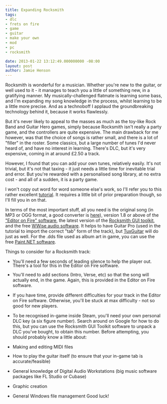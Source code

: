 ```yaml
---
title: Expanding Rocksmith
tags:
- dlc
- frets on fire
- game
- guitar
- make your own
- mod
- pc
- rocksmith

date: 2013-01-22 13:12:49.000000000 -08:00
layout: post
author: Jamie Henson
---
```


Rocksmith is wonderful for a musician. Whether you're new to the guitar, or well used to it - it manages to teach you a little of something new, in a gratifying manner. My musically-challenged flatmate is learning some bass, and I'm expanding my song knowledge in the process, whilst learning to be a little more precise. And as a technoboff I applaud the groundbreaking technology behind it, because it works flawlessly.

But it's never likely to appeal to the masses as much as the toy-like Rock Band and Guitar Hero games, simply because Rocksmith isn't really a party game, and the controllers are quite expensive. The main drawback for me however, was that the choice of songs is rather small, and there is a lot of "filler" in the roster. Some classics, but a large number of tunes I'd never heard of, and have no interest in learning. There's DLC, but it's very expensive, coming in at around £2.50 a track.

<!-- more -->

However, I found that you can add your own tunes, relatively easily. It's not trivial, but it's not that taxing - it just needs a little time for inevitable trial and error. But you're rewarded with a personalised song library, at no extra cost - and all of a sudden, it is a party game.

I won't copy out word for word someone else's work, so I'll refer you to this rather excellent [tutorial](http://www.smithyanvil.com/RocksmithCustomGuide.html). It requires a little bit of prior preparation though, so I'll fill you in on that.

In terms of the most important stuff, all you need is the original song (in MP3 or OGG format, a good converter is [here](http://www.pcfreetime.com/)), version 1.8 or above of the ["Editor on Fire" software](http://www.fretsonfire.net/forums/viewtopic.php?t=50698), the latest version of the [Rocksmith GUI toolkit](http://code.google.com/p/rocksmith-custom-song-creator/), and the free [WWise audio software](http://www.audiokinetic.com/en/downloads). It helps to have Guitar Pro (used in the tutorial to import the correct "tab" form of the track), but [TuxGuitar](http://tuxguitar.herac.com.ar/) will do just as well. For the .dds file used as album art in game, you can use the free [Paint.NET software](http://www.getpaint.net/).

Things to consider for a Rocksmith track:

*   <span style="line-height: 13px;">You'll need a few seconds of leading silence to help the player out. There's a tool for this in the Editor on Fire software.</span>
*   You'll need to add sections (Intro, Verse, etc) so that the song will actually end, in the game. Again, this is provided in the Editor on Fire software.
*   If you have time, provide different difficulties for your track in the Editor on Fire software. Otherwise, you'll be stuck at max difficulty - not so good for new players.
*   To be recognised in-game inside Steam, you'll need your own personal DLC key (a six figure number). Search around on Google for how to do this, but you can use the Rocksmith GUI Toolkit software to unpack a DLC you've bought, to obtain this number.
Before attempting, you should probably know a little about:

*   <span style="line-height: 13px;">Making and editing MIDI files</span>
*   How to play the guitar itself (to ensure that your in-game tab is accurate/feasible)
*   General knowledge of Digital Audio Workstations (big music software packages like FL Studio or Cubase)
*   Graphic creation
*   General Windows file management
Good luck!
